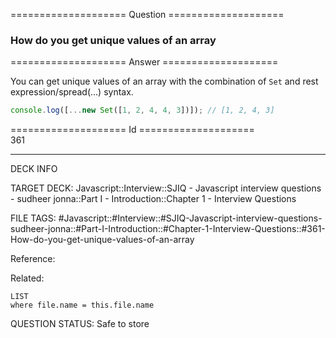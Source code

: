 ==================== Question ====================  

### How do you get unique values of an array  

==================== Answer ====================  

You can get unique values of an array with the combination of `Set` and rest
expression/spread(...) syntax.

```javascript
console.log([...new Set([1, 2, 4, 4, 3])]); // [1, 2, 4, 3]
```

==================== Id ====================  
361

---

DECK INFO

TARGET DECK: Javascript::Interview::SJIQ - Javascript interview questions - sudheer jonna::Part I - Introduction::Chapter 1 - Interview Questions

FILE TAGS: #Javascript::#Interview::#SJIQ-Javascript-interview-questions-sudheer-jonna::#Part-I-Introduction::#Chapter-1-Interview-Questions::#361-How-do-you-get-unique-values-of-an-array

Reference:

Related:

```dataview
LIST
where file.name = this.file.name
```

QUESTION STATUS: Safe to store
